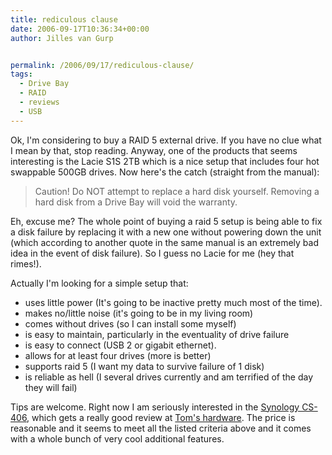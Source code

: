 ```yaml
---
title: rediculous clause
date: 2006-09-17T10:36:34+00:00
author: Jilles van Gurp


permalink: /2006/09/17/rediculous-clause/
tags:
  - Drive Bay
  - RAID
  - reviews
  - USB
---
```

Ok, I'm considering to buy a RAID 5 external drive. If you have no clue what I mean by that, stop reading. Anyway, one of the products that seems interesting is the Lacie S1S 2TB which is a nice setup that includes four hot swappable 500GB drives.
Now here's the catch (straight from the manual):
> 
> Caution! Do NOT attempt to replace a hard disk yourself. Removing a hard disk from a Drive Bay will void the
> warranty.
> 
Eh, excuse me? The whole point of buying a raid 5 setup is being able to fix a disk failure by replacing it with a new one without powering down the unit (which according to another quote in the same manual is an extremely bad idea in the event of disk failure). So I guess no Lacie for me (hey that rimes!).

Actually I'm looking for a simple setup that:

- uses little power (It's going to be inactive pretty much most of the time).
- makes no/little noise (it's going to be in my living room)
- comes without drives (so I can install some myself)
- is easy to maintain, particularly in the eventuality of drive failure
- is easy to connect (USB 2 or gigabit ethernet).
- allows for at least four drives (more is better)
- supports raid 5 (I want my data to survive failure of 1 disk)
- is reliable as hell (I several drives currently and am terrified of the day they will fail)

Tips are welcome. Right now I am seriously interested in the [Synology CS-406](http://www.synology.com/enu/products/CS406series/index.php), which gets a really good review at [Tom's hardware](http://www.tomsnetworking.com/2006/09/15/synology_cs406_cube_station_nas/). The price is reasonable and it seems to meet all the listed criteria above and it comes with a whole bunch of very cool additional features.
